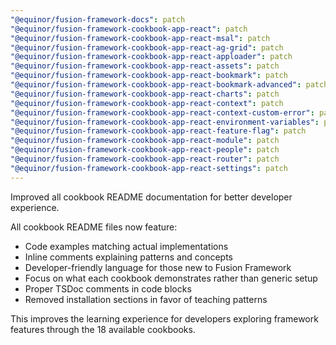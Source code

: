 ```yaml
---
"@equinor/fusion-framework-docs": patch
"@equinor/fusion-framework-cookbook-app-react": patch
"@equinor/fusion-framework-cookbook-app-react-msal": patch
"@equinor/fusion-framework-cookbook-app-react-ag-grid": patch
"@equinor/fusion-framework-cookbook-app-react-apploader": patch
"@equinor/fusion-framework-cookbook-app-react-assets": patch
"@equinor/fusion-framework-cookbook-app-react-bookmark": patch
"@equinor/fusion-framework-cookbook-app-react-bookmark-advanced": patch
"@equinor/fusion-framework-cookbook-app-react-charts": patch
"@equinor/fusion-framework-cookbook-app-react-context": patch
"@equinor/fusion-framework-cookbook-app-react-context-custom-error": patch
"@equinor/fusion-framework-cookbook-app-react-environment-variables": patch
"@equinor/fusion-framework-cookbook-app-react-feature-flag": patch
"@equinor/fusion-framework-cookbook-app-react-module": patch
"@equinor/fusion-framework-cookbook-app-react-people": patch
"@equinor/fusion-framework-cookbook-app-react-router": patch
"@equinor/fusion-framework-cookbook-app-react-settings": patch
---
```


Improved all cookbook README documentation for better developer experience.

All cookbook README files now feature:
- Code examples matching actual implementations
- Inline comments explaining patterns and concepts
- Developer-friendly language for those new to Fusion Framework
- Focus on what each cookbook demonstrates rather than generic setup
- Proper TSDoc comments in code blocks
- Removed installation sections in favor of teaching patterns

This improves the learning experience for developers exploring framework features through the 18 available cookbooks.

